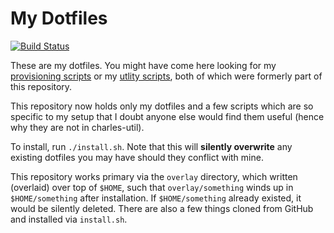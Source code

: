 # My Dotfiles

[![Build Status](https://travis-ci.org/charlesdaniels/dotfiles.svg?branch=master)](https://travis-ci.org/charlesdaniels/dotfiles)

These are my dotfiles. You might have come here looking for my [provisioning
scripts](https://github.com/charlesdaniels/provisioning) or my [utlity
scripts](https://github.com/charlesdaniels/charles-util), both of which were
formerly part of this repository.

This repository now holds only my dotfiles and a few scripts which are so
specific to my setup that I doubt anyone else would find them useful (hence why
they are not in charles-util).

To install, run `./install.sh`. Note that this will **silently overwrite** any
existing dotfiles you may have should they conflict with mine.

This repository works primary via the `overlay` directory, which written
(overlaid) over top of `$HOME`, such that `overlay/something` winds up in
`$HOME/something` after installation. If `$HOME/something` already existed, it
would be silently deleted. There are also a few things cloned from GitHub and
installed via `install.sh`.
